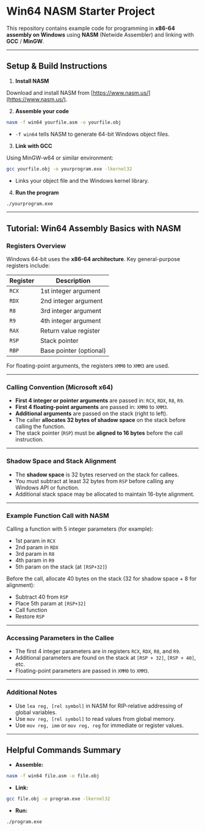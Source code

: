 # Win64 NASM Starter Project

This repository contains example code for programming in **x86-64 assembly on Windows** using **NASM** (Netwide Assembler) and linking with **GCC** / **MinGW**.

---

## Setup & Build Instructions

1. **Install NASM**

Download and install NASM from [https://www.nasm.us/](https://www.nasm.us/).

2. **Assemble your code**

```bash
nasm -f win64 yourfile.asm -o yourfile.obj
```

- `-f win64` tells NASM to generate 64-bit Windows object files.

3. **Link with GCC**

Using MinGW-w64 or similar environment:

```bash
gcc yourfile.obj -o yourprogram.exe -lkernel32
```

- Links your object file and the Windows kernel library.

4. **Run the program**

```bash
./yourprogram.exe
```

---

## Tutorial: Win64 Assembly Basics with NASM

### Registers Overview

Windows 64-bit uses the **x86-64 architecture**. Key general-purpose registers include:

| Register | Description                 |
| -------- | ---------------------------|
| `RCX`    | 1st integer argument        |
| `RDX`    | 2nd integer argument        |
| `R8`     | 3rd integer argument        |
| `R9`     | 4th integer argument        |
| `RAX`    | Return value register       |
| `RSP`    | Stack pointer              |
| `RBP`    | Base pointer (optional)     |

For floating-point arguments, the registers `XMM0` to `XMM3` are used.

---

### Calling Convention (Microsoft x64)

- **First 4 integer or pointer arguments** are passed in: `RCX`, `RDX`, `R8`, `R9`.
- **First 4 floating-point arguments** are passed in: `XMM0` to `XMM3`.
- **Additional arguments** are passed on the stack (right to left).
- The caller **allocates 32 bytes of shadow space** on the stack before calling the function.
- The stack pointer (`RSP`) must be **aligned to 16 bytes** before the call instruction.

---

### Shadow Space and Stack Alignment

- The **shadow space** is 32 bytes reserved on the stack for callees.
- You must subtract at least 32 bytes from `RSP` before calling any Windows API or function.
- Additional stack space may be allocated to maintain 16-byte alignment.

---

### Example Function Call with NASM

Calling a function with 5 integer parameters (for example):

- 1st param in `RCX`
- 2nd param in `RDX`
- 3rd param in `R8`
- 4th param in `R9`
- 5th param on the stack (at `[RSP+32]`)

Before the call, allocate 40 bytes on the stack (32 for shadow space + 8 for alignment):

- Subtract 40 from `RSP`
- Place 5th param at `[RSP+32]`
- Call function
- Restore `RSP`

---

### Accessing Parameters in the Callee

- The first 4 integer parameters are in registers `RCX`, `RDX`, `R8`, and `R9`.
- Additional parameters are found on the stack at `[RSP + 32]`, `[RSP + 40]`, etc.
- Floating-point parameters are passed in `XMM0` to `XMM3`.

---

### Additional Notes

- Use `lea reg, [rel symbol]` in NASM for RIP-relative addressing of global variables.
- Use `mov reg, [rel symbol]` to read values from global memory.
- Use `mov reg, imm` or `mov reg, reg` for immediate or register values.

---

## Helpful Commands Summary

- **Assemble:**

```bash
nasm -f win64 file.asm -o file.obj
```

- **Link:**

```bash
gcc file.obj -o program.exe -lkernel32
```

- **Run:**

```bash
./program.exe
```


